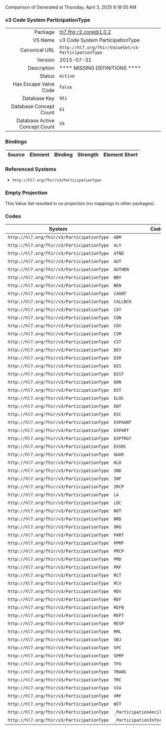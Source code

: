 Comparison of 
Generated at Thursday, April 3, 2025 8:18:05 AM

### v3 Code System ParticipationType

|      |     |
| ---: | --- |
| Package | hl7.fhir.r2.core@1.0.2 |
| VS Name | v3 Code System ParticipationType |
| Canonical URL | `http://hl7.org/fhir/ValueSet/v3-ParticipationType` |
| Version | 2015-07-31 |
| Description | **** MISSING DEFINITIONS **** |
| Status | `Active` |
| Has Escape Valve Code | `False` |
| Database Key | `951` |
| Database Concept Count | `61` |
| Database Active Concept Count | `59` |
### Bindings

| Source | Element | Binding | Strength | Element Short |
| ------ | ------- | ------- | -------- | ------------- |

### Referenced Systems

* `http://hl7.org/fhir/v3/ParticipationType`
### Empty Projection

This Value Set resulted in no projection (no mappings to other packages).

### Codes

| System | Code | Display |
| ------ | ---- | ------- |
| `http://hl7.org/fhir/v3/ParticipationType` | `ADM` | admitter |
| `http://hl7.org/fhir/v3/ParticipationType` | `ALY` | analyte |
| `http://hl7.org/fhir/v3/ParticipationType` | `ATND` | attender |
| `http://hl7.org/fhir/v3/ParticipationType` | `AUT` | author (originator) |
| `http://hl7.org/fhir/v3/ParticipationType` | `AUTHEN` | authenticator |
| `http://hl7.org/fhir/v3/ParticipationType` | `BBY` | baby |
| `http://hl7.org/fhir/v3/ParticipationType` | `BEN` | beneficiary |
| `http://hl7.org/fhir/v3/ParticipationType` | `CAGNT` | causative agent |
| `http://hl7.org/fhir/v3/ParticipationType` | `CALLBCK` | callback contact |
| `http://hl7.org/fhir/v3/ParticipationType` | `CAT` | catalyst |
| `http://hl7.org/fhir/v3/ParticipationType` | `CON` | consultant |
| `http://hl7.org/fhir/v3/ParticipationType` | `COV` | coverage target |
| `http://hl7.org/fhir/v3/ParticipationType` | `CSM` | consumable |
| `http://hl7.org/fhir/v3/ParticipationType` | `CST` | custodian |
| `http://hl7.org/fhir/v3/ParticipationType` | `DEV` | device |
| `http://hl7.org/fhir/v3/ParticipationType` | `DIR` | direct target |
| `http://hl7.org/fhir/v3/ParticipationType` | `DIS` | discharger |
| `http://hl7.org/fhir/v3/ParticipationType` | `DIST` | distributor |
| `http://hl7.org/fhir/v3/ParticipationType` | `DON` | donor |
| `http://hl7.org/fhir/v3/ParticipationType` | `DST` | destination |
| `http://hl7.org/fhir/v3/ParticipationType` | `ELOC` | entry location |
| `http://hl7.org/fhir/v3/ParticipationType` | `ENT` | data entry person |
| `http://hl7.org/fhir/v3/ParticipationType` | `ESC` | escort |
| `http://hl7.org/fhir/v3/ParticipationType` | `EXPAGNT` | ExposureAgent |
| `http://hl7.org/fhir/v3/ParticipationType` | `EXPART` | ExposureParticipation |
| `http://hl7.org/fhir/v3/ParticipationType` | `EXPTRGT` | ExposureTarget |
| `http://hl7.org/fhir/v3/ParticipationType` | `EXSRC` | ExposureSource |
| `http://hl7.org/fhir/v3/ParticipationType` | `GUAR` | guarantor party |
| `http://hl7.org/fhir/v3/ParticipationType` | `HLD` | holder |
| `http://hl7.org/fhir/v3/ParticipationType` | `IND` | indirect target |
| `http://hl7.org/fhir/v3/ParticipationType` | `INF` | informant |
| `http://hl7.org/fhir/v3/ParticipationType` | `IRCP` | information recipient |
| `http://hl7.org/fhir/v3/ParticipationType` | `LA` | legal authenticator |
| `http://hl7.org/fhir/v3/ParticipationType` | `LOC` | location |
| `http://hl7.org/fhir/v3/ParticipationType` | `NOT` | ugent notification contact |
| `http://hl7.org/fhir/v3/ParticipationType` | `NRD` | non-reuseable device |
| `http://hl7.org/fhir/v3/ParticipationType` | `ORG` | origin |
| `http://hl7.org/fhir/v3/ParticipationType` | `PART` | Participation |
| `http://hl7.org/fhir/v3/ParticipationType` | `PPRF` | primary performer |
| `http://hl7.org/fhir/v3/ParticipationType` | `PRCP` | primary information recipient |
| `http://hl7.org/fhir/v3/ParticipationType` | `PRD` | product |
| `http://hl7.org/fhir/v3/ParticipationType` | `PRF` | performer |
| `http://hl7.org/fhir/v3/ParticipationType` | `RCT` | record target |
| `http://hl7.org/fhir/v3/ParticipationType` | `RCV` | receiver |
| `http://hl7.org/fhir/v3/ParticipationType` | `RDV` | reusable device |
| `http://hl7.org/fhir/v3/ParticipationType` | `REF` | referrer |
| `http://hl7.org/fhir/v3/ParticipationType` | `REFB` | Referred By |
| `http://hl7.org/fhir/v3/ParticipationType` | `REFT` | Referred to |
| `http://hl7.org/fhir/v3/ParticipationType` | `RESP` | responsible party |
| `http://hl7.org/fhir/v3/ParticipationType` | `RML` | remote |
| `http://hl7.org/fhir/v3/ParticipationType` | `SBJ` | subject |
| `http://hl7.org/fhir/v3/ParticipationType` | `SPC` | specimen |
| `http://hl7.org/fhir/v3/ParticipationType` | `SPRF` | secondary performer |
| `http://hl7.org/fhir/v3/ParticipationType` | `TPA` | therapeutic agent |
| `http://hl7.org/fhir/v3/ParticipationType` | `TRANS` | Transcriber |
| `http://hl7.org/fhir/v3/ParticipationType` | `TRC` | tracker |
| `http://hl7.org/fhir/v3/ParticipationType` | `VIA` | via |
| `http://hl7.org/fhir/v3/ParticipationType` | `VRF` | verifier |
| `http://hl7.org/fhir/v3/ParticipationType` | `WIT` | witness |
| `http://hl7.org/fhir/v3/ParticipationType` | `_ParticipationAncillary` | ParticipationAncillary |
| `http://hl7.org/fhir/v3/ParticipationType` | `_ParticipationInformationGenerator` | ParticipationInformationGenerator |
